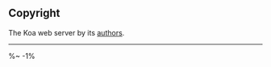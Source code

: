 <!-- ## TODO

- [ ] Add a new item to the todo list. -->

## Copyright

The Koa web server by its [authors](https://github.com/koajs/koa).

---

<idio-footer />

%~ -1%